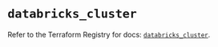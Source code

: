 # `databricks_cluster`

Refer to the Terraform Registry for docs: [`databricks_cluster`](https://registry.terraform.io/providers/databricks/databricks/1.36.2/docs/resources/cluster).
